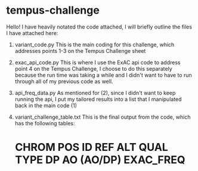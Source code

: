 # tempus-challenge

Hello! I have heavily notated the code attached, I will briefly outline the files I have attached here:

1. variant_code.py 
  This is the main coding for this challenge, which addresses points 1-3 on the Tempus Challenge sheet
  
2. exac_api_code.py
  This is where I use the ExAC api code to address point 4 on the Tempus Challenge, I choose to do this separately because the run time was taking a while and I didn't want to have to run through all of my previous code as well.
  
3. api_freq_data.py
  As mentioned for (2), since I didn't want to keep running the api, I put my tailored results into a list that I manipulated back in the main code (1)
  
4. variant_challenge_table.txt
  This is the final output from the code, which has the following tables:
    #	CHROM POS ID REF ALT QUAL TYPE DP AO (AO/DP) EXAC_FREQ
